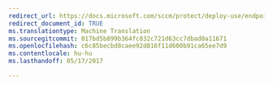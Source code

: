 ```yaml
---
redirect_url: https://docs.microsoft.com/sccm/protect/deploy-use/endpoint-protection-configure
redirect_document_id: TRUE
ms.translationtype: Machine Translation
ms.sourcegitcommit: 017bd5b899b364fc832c721d63cc7dbad0a11671
ms.openlocfilehash: c6c85becbd8caee92d816f11d600b91ca65ee7d9
ms.contentlocale: hu-hu
ms.lasthandoff: 05/17/2017

---
```


